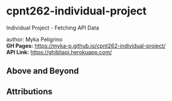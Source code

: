 # cpnt262-individual-project
Individual Project - Fetching API Data  

author: Myka Peligrino  
**GH Pages:** https://myka-p.github.io/cpnt262-individual-project/  
**API Link:** https://ghibliapi.herokuapp.com/

## Above and Beyond 

## Attributions
